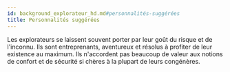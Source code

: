 ```yaml
---
id: background_explorateur_hd.md#personnalités-suggérées
title: Personnalités suggérées
---
```


Les explorateurs se laissent souvent porter par leur goût du risque et de l'inconnu. Ils sont entreprenants, aventureux et résolus à profiter de leur existence au maximum. Ils n'accordent pas beaucoup de valeur aux notions de confort et de sécurité si chères à la plupart de leurs congénères.

